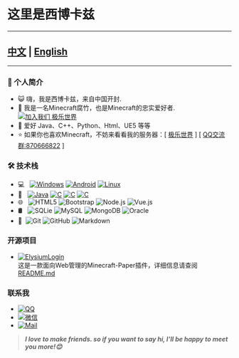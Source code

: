 # 这里是西博卡兹
---

## [中文](README.md) | [English](resource/README_EN.md)

---
### 🪪 个人简介
- 😺 嗨，我是西博卡兹，来自中国开封.
- 🌱 我是一名Minecraft腐竹，也是Minecraft的忠实爱好者. [![加入我们 极乐世界](https://img.shields.io/badge/加入我们-极乐世界-blue.svg "加入我们 极乐世界")](http://elysium.xyit.online "加入我们 极乐世界")
- 💬 爱好 Java、C++、Python、Html、UE5 等等
- ⭐ 如果你也喜欢Minecraft，不妨来看看我的服务器：[ [极乐世界](https://github.com/Cibocaz/Elysium) ] [ [QQ交流群:870666822](https://qm.qq.com/q/jq2Fp2tkQ2) ]

### 🛠️ 技术栈

- 💻 &#160; [![Windows](https://img.shields.io/badge/-Windows-333333?style=flat&logo=Windows&logoColor=FCC624)](https://www.microsoft.com/zh-cn/windows)
[![Android](https://img.shields.io/badge/-Android-333333?style=flat&logo=Android&logoColor=FCC624)](https://www.android.com/)
[![Linux](https://img.shields.io/badge/-Linux-333333?style=flat&logo=Linux&logoColor=FCC624)](https://www.linux.org/)
- 💾 &#160; [![Java](https://img.shields.io/badge/-Java-333333?style=flat&logo=java&logoColor=007396)](https://www.oracle.com/cn/java/)
[![C](https://img.shields.io/badge/-C-333333?style=flat&logo=c&logoColor=007396)](https://en.cppreference.com/w/c)
[![C](https://img.shields.io/badge/-C++-333333?style=flat&logo=c++&logoColor=007396)](https://en.cppreference.com/w)
[![C](https://img.shields.io/badge/-Python-333333?style=flat&logo=python&logoColor=007396)](https://www.python.org)
- 🌐 &#160; ![HTML5](https://img.shields.io/badge/-HTML5-333333?style=flat&logo=HTML5)
![Bootstrap](https://img.shields.io/badge/-Bootstrap-333333?style=flat&logo=bootstrap&logoColor=563D7C)
![Node.js](https://img.shields.io/badge/-Node.js-333333?style=flat&logo=node.js)
![Vue.js](https://img.shields.io/badge/-VueJS-333333?style=flat&logo=Vue.js)
- 🛢 &#160; ![SQLie](https://img.shields.io/badge/-MySQL-333333?style=flat&logo=sqlite)
![MySQL](https://img.shields.io/badge/-MySQL-333333?style=flat&logo=mysql)
![MongoDB](https://img.shields.io/badge/-MongoDB-333333?style=flat&logo=mongodb)
![Oracle](https://img.shields.io/badge/-Oracle-333333?style=flat&logo=Oracle)
- 🔧 &#160;![Git](https://img.shields.io/badge/-Git-333333?style=flat&logo=git)
![GitHub](https://img.shields.io/badge/-GitHub-333333?style=flat&logo=github)
![Markdown](https://img.shields.io/badge/-Markdown-333333?style=flat&logo=markdown)

### 开源项目
- [![ElysiumLogin](https://img.shields.io/badge/ElysiumLogin-Github-blue.svg)](https://github.com/Skilfully/Elysium)\
  这是一款面向Web管理的Minecraft-Paper插件，详细信息请查阅 [README.md](https://github.com/Skilfully/Elysium/blob/main/README.md)
### 联系我
- [![QQ](https://img.shields.io/badge/QQ-2587093931-blue.svg)]()
- [![微信](https://img.shields.io/badge/微信-XiangYuanHuLian-blue.svg)]()
- [![Mail](https://img.shields.io/badge/Mail-XiangYuanHuLian@outlook.com-blue.svg)]()

> ***I love to make friends. so if you want to say hi, I'll be happy to meet you more!😊***
